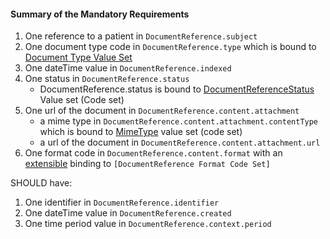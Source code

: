 #### Summary of the Mandatory Requirements

1.  One reference to a patient in `DocumentReference.subject`
1.  One document type code in `DocumentReference.type` which is bound to [Document Type Value Set]
1.  One dateTime value in `DocumentReference.indexed`
1.  One status in `DocumentReference.status`
    -   DocumentReference.status is bound to [DocumentReferenceStatus] Value set (Code set)
1.  One url of the document in `DocumentReference.content.attachment`
    -   a mime type in `DocumentReference.content.attachment.contentType` which is bound to [MimeType] value set (code set)
    -   a url of the document in `DocumentReference.content.attachment.url`
1.  One format code in `DocumentReference.content.format` with an [extensible] binding to `[DocumentReference Format Code Set]`

SHOULD have:

1.  One identifier in `DocumentReference.identifier`
1.  One dateTime value in `DocumentReference.created`
1.  One time period value in `DocumentReference.context.period`

  [Document Type Value Set]: http://hl7.org/fhir/ValueSet-c80-doc-typecodes.html
  [DocumentReferenceStatus]: http://hl7.org/fhir/ValueSet-document-reference-status.html
  [MimeType]: http://www.rfc-editor.org/bcp/bcp13.txt#
  [extensible]: Implementation_Guide#Extensible_binding_for_CodeableConcept_Datatype "wikilink"
  [DocumentReference Format Code Set]: http://hl7.org/fhir/ValueSet-formatcodes.html
  [FHIR Binary Resource]: http://hl7.org/fhir/binary.html
